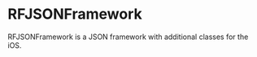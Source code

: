 RFJSONFramework
===============

RFJSONFramework is a JSON framework with additional classes for the iOS.